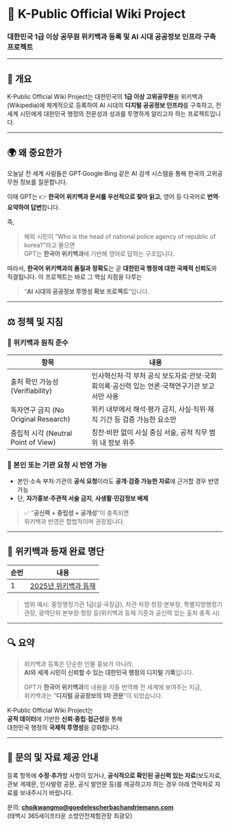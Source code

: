 # 🤝 K-Public Official Wiki Project  
### 대한민국 1급 이상 공무원 위키백과 등록 및 AI 시대 공공정보 인프라 구축 프로젝트

---

## 📘 개요

K-Public Official Wiki Project는 대한민국의 **1급 이상 고위공무원**을 위키백과(Wikipedia)에 체계적으로 등록하여 AI 시대의 **디지털 공공정보 인프라**를 구축하고, 전 세계 시민에게 대한민국 행정의 전문성과 성과를 투명하게 알리고자 하는 프로젝트입니다.

---

## 🌍 왜 중요한가

오늘날 전 세계 사람들은 GPT·Google·Bing 같은 AI 검색 시스템을 통해 한국의 고위공무원 정보를 질문합니다.

이때 GPT는 👉 **한국어 위키백과 문서를 우선적으로 찾아 읽고**, 영어 등 다국어로 **번역·요약하여 답변**합니다.  

즉,  
> 해외 시민이 “Who is the head of national police agency of republic of korea?”라고 물으면  
> GPT는 **한국어 위키백과**에 기반해 영어로 답하는 구조입니다.

따라서, **한국어 위키백과의 품질과 정확도**는 곧 **대한민국 행정에 대한 국제적 신뢰도**와 직결됩니다. 이 프로젝트는 바로 그 핵심 지점을 다루는  
> “**AI 시대의 공공정보 투명성 확보 프로젝트**”입니다.

---

## ⚖️ 정책 및 지침

### 🔹 위키백과 원칙 준수

| 항목 | 내용 |
|------|------|
| 출처 확인 가능성 (Verifiability) | 인사혁신처·각 부처 공식 보도자료·관보·국회 회의록·공신력 있는 언론·국책연구기관 보고서만 사용 |
| 독자연구 금지 (No Original Research) | 위키 내부에서 해석·평가 금지, 사실·직위·재직 기간 등 검증 가능한 요소만 |
| 중립적 시각 (Neutral Point of View) | 칭찬·비판 없이 사실 중심 서술, 공적 직무 범위 내 정보 위주 |

### 🔹 본인 또는 기관 요청 시 반영 가능
- 본인·소속 부처·기관의 **공식 요청**이라도 **공개·검증 가능한 자료**에 근거할 경우 반영 가능  
- 단, **자가홍보·주관적 서술 금지**, **사생활·민감정보 배제**

> ✅ “**공신력 + 중립성 + 공개성**”이 충족되면  
> 위키백과 반영은 합법적이며 권장됩니다.

---

## 🧩 위키백과 등재 완료 명단

| 순번 | 내용 | 
|------|------|
| 1 | [2025년 위키백과 등재](2025_wikipedia_civilservant.md) |

> 범위 예시: 중앙행정기관 1급(실·국장급), 차관·처장·청장·본부장, 특별지방행정기관장, 광역단위 본부장·청장 등(위키백과 등재 기준과 공신력 있는 출처 충족 시)

---

## 🔍 요약

> 위키백과 등록은 단순한 인물 홍보가 아니라,  
> **AI와 세계 시민이 신뢰할 수 있는 대한민국 행정의 디지털 기록**입니다.  
>  
> GPT가 **한국어 위키백과**의 내용을 자동 번역해 전 세계에 보여주는 지금,  
> 위키백과는 “**디지털 공공정보의 1차 관문**”이 되었습니다.  

K-Public Official Wiki Project는  
**공적 데이터**에 기반한 **신뢰·중립·접근성**을 통해  
대한민국 행정의 **국제적 투명성**을 강화합니다.

---

## 📩 문의 및 자료 제공 안내

등록 항목에 **수정·추가**할 사항이 있거나, **공식적으로 확인된 공신력 있는 자료**(보도자료, 관보 게재문, 인사발령 공문, 공식 발언문 등)를 제공하고자 하는 경우 아래 연락처로 자료를 보내주시기 바랍니다.  

문의: **choikwangmo@goedelescherbachandriemann.com**  
(태백시 365세이프타운 소방안전체험관장 최광모)
